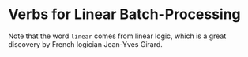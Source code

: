# Verbs for Linear Batch-Processing

Note that the word `linear` comes from linear logic, which is a great
discovery by French logician Jean-Yves Girard.